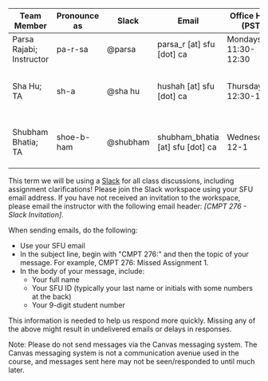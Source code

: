 | **Team Member**          | **Pronounce as** | **Slack** | **Email**                        | **Office Hour (PST)**           | **Location** | **Zoom Details** |
| ------------------------ | ---------------- | --------- | -------------------------------- | ------------------------- | ------------ | ---------------- |
| Parsa Rajabi; Instructor | pa-r-sa          | @parsa    | parsa_r [at] sfu [dot] ca        | Mondays, 11:30-12:30      | SYRE 5127    | -              |
| Sha Hu; TA               | sh-a             | @sha hu   | hushah [at] sfu [dot] ca         | Thursdays, 12:30-1:30 | [Zoom](https://sfu.zoom.us/j/86371767803?pwd=anlvMEo4OUoyd050QzJONWtjMXVydz09)         |   Meeting ID: `863 717 67803`; Password: `276276`               |
| Shubham Bhatia; TA       | shoe-b-ham       | @shubham  | shubham_bhatia [at] sfu [dot] ca | Wednesdays, 12-1      | [Zoom](https://sfu.zoom.us/j/8507866599?pwd=ajJrUDVOaEJEY2hXMXdQMVhyeTg5Zz09)         |   Meeting ID: `850 786 6599`; Password: `276276`               |

This term we will be using a [Slack](https://cmpt276-fall2023.slack.com) for all class discussions, including assignment clarifications! Please join the Slack workspace using your SFU email address. If you have not received an invitation to the workspace, please email the instructor with the following email header: _[CMPT 276 - Slack Invitation]_.

When sending emails, do the following:

- Use your SFU email
- In the subject line, begin with "CMPT 276:" and then the topic of your message. For example, CMPT 276: Missed Assignment 1.
- In the body of your message, include:
    - Your full name
    - Your SFU ID (typically your last name or initials with some numbers at the back)
    - Your 9-digit student number

This information is needed to help us respond more quickly. Missing any of the above might result in undelivered emails or delays in responses.

Note: Please do not send messages via the Canvas messaging system. The Canvas messaging system is not a communication avenue used in the course, and messages sent here may not be seen/responded to until much later.
